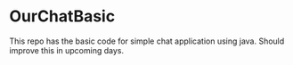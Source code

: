 # OurChatBasic
This repo has the basic code for  simple chat application using java. Should improve this in upcoming days.
